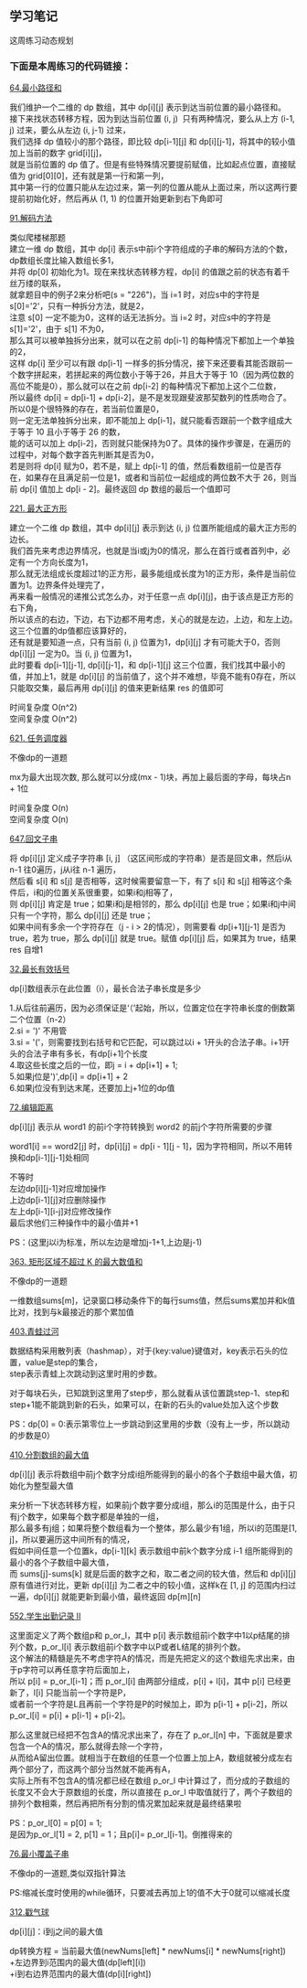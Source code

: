 ## 学习笔记

这周练习动态规划

### 下面是本周练习的代码链接：

[64.最小路径和](../src/main/java/week6/minimumPathSum/Solution.java) <br>

我们维护一个二维的 dp 数组，其中 dp[i][j] 表示到达当前位置的最小路径和。<br>
接下来找状态转移方程，因为到达当前位置 (i, j)  只有两种情况，要么从上方 (i-1, j) 过来，要么从左边 (i, j-1) 过来，<br>
我们选择 dp 值较小的那个路径，即比较 dp[i-1][j] 和 dp[i][j-1]，将其中的较小值加上当前的数字 grid[i][j]，<br>
就是当前位置的 dp 值了。但是有些特殊情况要提前赋值，比如起点位置，直接赋值为 grid[0][0]，还有就是第一行和第一列，<br>
其中第一行的位置只能从左边过来，第一列的位置从能从上面过来，所以这两行要提前初始化好，然后再从 (1, 1) 的位置开始更新到右下角即可

[91.解码方法](../src/main/java/week6/decodeWays/Solution.java) <br>

类似爬楼梯那题 <br>
建立一维 dp 数组，其中 dp[i] 表示s中前i个字符组成的子串的解码方法的个数，dp数组长度比输入数组长多1，<br>
并将 dp[0] 初始化为1。现在来找状态转移方程，dp[i] 的值跟之前的状态有着千丝万缕的联系，<br>
就拿题目中的例子2来分析吧(s = "226")，当 i=1 时，对应s中的字符是 s[0]='2'，只有一种拆分方法，就是2，<br>
注意 s[0] 一定不能为0，这样的话无法拆分。当 i=2 时，对应s中的字符是 s[1]='2'，由于 s[1] 不为0，<br>
那么其可以被单独拆分出来，就可以在之前 dp[i-1] 的每种情况下都加上一个单独的2，<br>
这样 dp[i] 至少可以有跟 dp[i-1] 一样多的拆分情况，接下来还要看其能否跟前一个数字拼起来，若拼起来的两位数小于等于26，并且大于等于 10（因为两位数的高位不能是0），那么就可以在之前 dp[i-2] 的每种情况下都加上这个二位数，<br>
所以最终 dp[i] = dp[i-1] + dp[i-2]，是不是发现跟斐波那契数列的性质吻合了。所以0是个很特殊的存在，若当前位置是0，<br>
则一定无法单独拆分出来，即不能加上 dp[i-1]，就只能看否跟前一个数字组成大于等于 10 且小于等于 26 的数，<br>
能的话可以加上 dp[i-2]，否则就只能保持为0了。具体的操作步骤是，在遍历的过程中，对每个数字首先判断其是否为0，<br>
若是则将 dp[i] 赋为0，若不是，赋上 dp[i-1] 的值，然后看数组前一位是否存在，如果存在且满足前一位是1，或者和当前位一起组成的两位数不大于 26，则当前 dp[i] 值加上 dp[i - 2]。最终返回 dp 数组的最后一个值即可

[221. 最大正方形](../src/main/java/week6/maximalSquare/Solution.java) <br>

建立一个二维 dp 数组，其中 dp[i][j] 表示到达 (i, j) 位置所能组成的最大正方形的边长。<br>
我们首先来考虑边界情况，也就是当i或j为0的情况，那么在首行或者首列中，必定有一个方向长度为1，<br>
那么就无法组成长度超过1的正方形，最多能组成长度为1的正方形，条件是当前位置为1。边界条件处理完了，<br>
再来看一般情况的递推公式怎么办，对于任意一点 dp[i][j]，由于该点是正方形的右下角，<br>
所以该点的右边，下边，右下边都不用考虑，关心的就是左边，上边，和左上边。这三个位置的dp值都应该算好的，<br>
还有就是要知道一点，只有当前 (i, j) 位置为1，dp[i][j] 才有可能大于0，否则 dp[i][j] 一定为0。当 (i, j) 位置为1，<br>
此时要看 dp[i-1][j-1], dp[i][j-1]，和 dp[i-1][j] 这三个位置，我们找其中最小的值，并加上1，就是 dp[i][j] 的当前值了，这个并不难想，毕竟不能有0存在，所以只能取交集，最后再用 dp[i][j] 的值来更新结果 res 的值即可

时间复杂度 O(n^2) <br>
空间复杂度 O(n^2) <br>

[621. 任务调度器](../src/main/java/week6/taskScheduler/Solution.java)

不像dp的一道题 <br>

mx为最大出现次数, 那么就可以分成(mx - 1)块，再加上最后面的字母，每块占n + 1位 <br>

时间复杂度 O(n) <br>
空间复杂度 O(n) <br>

[647.回文子串](../src/main/java/week6/palindromicSubstrings/Solution.java) <br>

将 dp[i][j] 定义成子字符串 [i, j] （这区间形成的字符串）是否是回文串，然后i从 n-1 往0遍历，j从i往 n-1 遍历，<br>
然后看 s[i] 和 s[j] 是否相等，这时候需要留意一下，有了 s[i] 和 s[j] 相等这个条件后，i和j的位置关系很重要，如果i和j相等了，<br>
则 dp[i][j] 肯定是 true；如果i和j是相邻的，那么 dp[i][j] 也是 true；如果i和j中间只有一个字符，那么 dp[i][j] 还是 true；<br>
如果中间有多余一个字符存在（j - i > 2的情况），则需要看 dp[i+1][j-1] 是否为 true，若为 true，那么 dp[i][j] 就是 true。赋值 dp[i][j] 后，如果其为 true，结果 res 自增1

[32.最长有效括号](../src/main/java/week6/longestValidParentheses/Solution.java) <br>

dp[i]数组表示在此位置（i），最长合法子串长度是多少 <br>

1.从后往前遍历，因为必须保证是‘（’起始，所以，位置定位在字符串长度的倒数第二个位置（n-2） <br>
2.si = ')' 不用管 <br>
3.si = '('，则需要找到右括号和它匹配，可以跳过以i + 1开头的合法子串。i+1开头的合法子串有多长，有dp[i+1]个长度 <br>
4.取这些长度之后的一位，即j = i + dp[i+1] + 1; <br>
5.如果j位是')',dp[i] = dp[i+1] + 2 <br>
6.如果j位没有到达末尾，还要加上j+1位的dp值 <br>

[72.编辑距离](../src/main/java/week6/editDistance/Solution.java) <br>

dp[i][j] 表示从 word1 的前i个字符转换到 word2 的前j个字符所需要的步骤 <br>

word1[i] == word2[j] 时，dp[i][j] = dp[i - 1][j - 1]，因为字符相同，所以不用转换和dp[i-1][j-1]处相同 <br>

不等时 <br>
左边dp[i][j-1]对应增加操作 <br>
上边dp[i-1][j]对应删除操作 <br>
左上dp[i-1][i-j]对应修改操作 <br>
最后求他们三种操作中的最小值并+1 <br>

PS：(这里j以i为标准，所以左边是增加j-1+1,上边是j-1) <br>

[363. 矩形区域不超过 K 的最大数值和](../src/main/java/week6/maxSumOfRectangleNoLargerThanK/Solution.java) <br>

不像dp的一道题 <br>

一维数组sums[m]，记录窗口移动条件下的每行sums值，然后sums累加并和k值比对，找到与k最接近的那个累加值

[403.青蛙过河](../src/main/java/week6/frogJump/Solution.java)

数据结构采用散列表（hashmap），对于{key:value}键值对，key表示石头的位置，value是step的集合，<br>
step表示青蛙上次跳动到这里时用的步数。<br>

对于每块石头，已知跳到这里用了step步，那么就看从该位置跳step-1、step和step+1能不能跳到新的石头，如果可以，在新的石头的value处加入这个步数 <br>

PS：dp[0] = 0:表示第零位上一步跳动到这里用的步数（没有上一步，所以跳动的步数是0）<br>

[410.分割数组的最大值](../src/main/java/week6/splitArrayLargestSum/Solution.java) <br>

dp[i][j] 表示将数组中前j个数字分成i组所能得到的最小的各个子数组中最大值，初始化为整型最大值 <br>

来分析一下状态转移方程，如果前j个数字要分成i组，那么i的范围是什么，由于只有j个数字，如果每个数字都是单独的一组，<br>
那么最多有j组；如果将整个数组看为一个整体，那么最少有1组，所以i的范围是[1, j]，所以要遍历这中间所有的情况，<br>
假如中间任意一个位置k，dp[i-1][k] 表示数组中前k个数字分成 i-1 组所能得到的最小的各个子数组中最大值，<br>
而 sums[j]-sums[k] 就是后面的数字之和，取二者之间的较大值，然后和 dp[i][j] 原有值进行对比，更新 dp[i][j] 为二者之中的较小值，这样k在 [1, j] 的范围内扫过一遍，dp[i][j] 就能更新到最小值，最终返回 dp[m][n]

[552.学生出勤记录 II](../src/main/java/week6/studentAttendanceRecordIi/Solution.java)

这里面定义了两个数组p和 p_or_l，其中 p[i] 表示数组前i个数字中1以p结尾的排列个数，p_or_l[i] 表示数组前i个数字中以P或者L结尾的排列个数。<br>
这个解法的精髓是先不考虑字符A的情况，而是先把定义的这个数组先求出来，由于p字符可以再任意字符后面加上，<br>
所以 p[i] = p_or_l[i-1]；而 p_or_l[i] 由两部分组成，p[i] + l[i]，其中 p[i] 已经更新了，l[i] 只能当前一个字符是P，<br>
或者前一个字符是L且再前一个字符是P的时候加上，即为 p[i-1] + p[i-2]，所以 p_or_l[i] = p[i] + p[i-1] + p[i-2]。

那么这里就已经把不包含A的情况求出来了，存在了 p_or_l[n] 中，下面就是要求包含一个A的情况，那么就得去除一个字符，<br>
从而给A留出位置。就相当于在数组的任意一个位置上加上A，数组就被分成左右两个部分了，而这两个部分当然就不能再有A，<br>
实际上所有不包含A的情况都已经在数组 p_or_l 中计算过了，而分成的子数组的长度又不会大于原数组的长度，所以直接在 p_or_l 中取值就行了，两个子数组的排列个数相乘，然后再把所有分割的情况累加起来就是最终结果啦

PS：p_or_l[0] = p[0] = 1; <br> 
    是因为p_or_l[1] = 2, p[1] = 1；且p[i]= p_or_l[i-1]。倒推得来的

[76.最小覆盖子串](../src/main/java/week6/minimumWindowSubstring/Solution.java) <br>

不像dp的一道题,类似双指针算法 <br>

PS:缩减长度时使用的while循环，只要减去再加上1的值不大于0就可以缩减长度 <br>

[312.戳气球](../src/main/java/week6/burstBalloons/Solution.java) <br>

dp[i][j]：i到j之间的最大值 <br>

dp转换方程 = 当前最大值(newNums[left] * newNums[i] * newNums[right]) <br>
+左边界到i范围内的最大值(dp[left][i]) <br>
+i到右边界范围内的最大值(dp[i][right]) <br>

